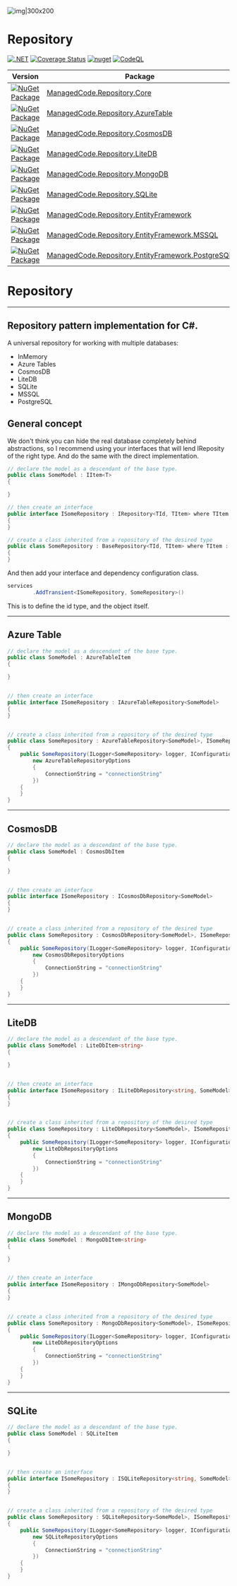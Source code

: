 ![img|300x200](https://raw.githubusercontent.com/managed-code-hub/Repository/main/logo.png)
# Repository
[![.NET](https://github.com/managed-code-hub/Repository/actions/workflows/dotnet.yml/badge.svg)](https://github.com/managed-code-hub/Repository/actions/workflows/dotnet.yml)
[![Coverage Status](https://coveralls.io/repos/github/managed-code-hub/Repository/badge.svg?branch=main)](https://coveralls.io/github/managed-code-hub/Repository?branch=main)
[![nuget](https://github.com/managed-code-hub/Repository/actions/workflows/nuget.yml/badge.svg?branch=main)](https://github.com/managed-code-hub/Repository/actions/workflows/nuget.yml)
[![CodeQL](https://github.com/managed-code-hub/Repository/actions/workflows/codeql-analysis.yml/badge.svg?branch=main)](https://github.com/managed-code-hub/Repository/actions/workflows/codeql-analysis.yml)

| Version | Package | Description |
| ------- | ------- | ----------- |
|[![NuGet Package](https://img.shields.io/nuget/v/ManagedCode.Repository.Core.svg)](https://www.nuget.org/packages/ManagedCode.Repository.Core) | [ManagedCode.Repository.Core](https://www.nuget.org/packages/ManagedCode.Repository.Core) | Core |
|[![NuGet Package](https://img.shields.io/nuget/v/ManagedCode.Repository.AzureTable.svg)](https://www.nuget.org/packages/ManagedCode.Repository.AzureTable) | [ManagedCode.Repository.AzureTable](https://www.nuget.org/packages/ManagedCode.Repository.AzureTable) | AzureTable |
|[![NuGet Package](https://img.shields.io/nuget/v/ManagedCode.Repository.CosmosDB.svg)](https://www.nuget.org/packages/ManagedCode.Repository.CosmosDB) | [ManagedCode.Repository.CosmosDB](https://www.nuget.org/packages/ManagedCode.Repository.CosmosDB) | CosmosDB |
|[![NuGet Package](https://img.shields.io/nuget/v/ManagedCode.Repository.LiteDB.svg)](https://www.nuget.org/packages/ManagedCode.Repository.LiteDB) | [ManagedCode.Repository.LiteDB](https://www.nuget.org/packages/ManagedCode.Repository.LiteDB) | LiteDB |
|[![NuGet Package](https://img.shields.io/nuget/v/ManagedCode.Repository.MongoDB.svg)](https://www.nuget.org/packages/ManagedCode.Repository.MongoDB) | [ManagedCode.Repository.MongoDB](https://www.nuget.org/packages/ManagedCode.Repository.MongoDB) | MongoDB |
|[![NuGet Package](https://img.shields.io/nuget/v/ManagedCode.Repository.SQLite.svg)](https://www.nuget.org/packages/ManagedCode.Repository.SQLite) | [ManagedCode.Repository.SQLite](https://www.nuget.org/packages/ManagedCode.Repository.SQLite) | SQLite |
|[![NuGet Package](https://img.shields.io/nuget/v/ManagedCode.Repository.EntityFramework.svg)](https://www.nuget.org/packages/ManagedCode.Repository.EntityFramework) | [ManagedCode.Repository.EntityFramework](https://www.nuget.org/packages/ManagedCode.Repository.EntityFramework) | EntityFramework |
|[![NuGet Package](https://img.shields.io/nuget/v/ManagedCode.Repository.EntityFramework.MSSQL.svg)](https://www.nuget.org/packages/ManagedCode.Repository.EntityFramework.MSSQL) | [ManagedCode.Repository.EntityFramework.MSSQL](https://www.nuget.org/packages/ManagedCode.Repository.EntityFramework.MSSQL) | MSSQL |
|[![NuGet Package](https://img.shields.io/nuget/v/ManagedCode.Repository.EntityFramework.PostgreSQL.svg)](https://www.nuget.org/packages/ManagedCode.Repository.EntityFramework.PostgreSQL) | [ManagedCode.Repository.EntityFramework.PostgreSQL](https://www.nuget.org/packages/ManagedCode.Repository.EntityFramework.PostgreSQL) | PostgreSQL |




# Repository



---

## Repository pattern implementation for C#.
A universal repository for working with multiple databases:
- InMemory 
- Azure Tables
- CosmosDB
- LiteDB
- SQLite
- MSSQL
- PostgreSQL

## General concept

We don't think you can hide the real database completely behind abstractions, so I recommend using your interfaces that will lend IReposity of the right type.
And do the same with the direct implementation.

```cs
// declare the model as a descendant of the base type.
public class SomeModel : IItem<T>
{

}
```

```cs 
// then create an interface
public interface ISomeRepository : IRepository<TId, TItem> where TItem : IItem<TId>
{
}
```

```cs 
// create a class inherited from a repository of the desired type
public class SomeRepository : BaseRepository<TId, TItem> where TItem : class, IItem<TId>, new()
{
}
```

And then add your interface and dependency configuration class.
``` cs
services
        .AddTransient<ISomeRepository, SomeRepository>()
```
This is to define the id type, and the object itself.

---
## Azure Table
```cs
// declare the model as a descendant of the base type.
public class SomeModel : AzureTableItem
{

}


// then create an interface
public interface ISomeRepository : IAzureTableRepository<SomeModel>
{
}


// create a class inherited from a repository of the desired type
public class SomeRepository : AzureTableRepository<SomeModel>, ISomeRepository
{
    public SomeRepository(ILogger<SomeRepository> logger, IConfiguration config) : base(logger, 
        new AzureTableRepositoryOptions
        {
            ConnectionString = "connectionString"
        })
    {
    }
}
```
---
## CosmosDB
```cs
// declare the model as a descendant of the base type.
public class SomeModel : CosmosDbItem
{

}


// then create an interface
public interface ISomeRepository : ICosmosDbRepository<SomeModel>
{
}


// create a class inherited from a repository of the desired type
public class SomeRepository : CosmosDbRepository<SomeModel>, ISomeRepository
{
    public SomeRepository(ILogger<SomeRepository> logger, IConfiguration config) : base(logger, 
        new CosmosDbRepositoryOptions
        {
            ConnectionString = "connectionString"
        })
    {
    }
}
```
---
## LiteDB
```cs
// declare the model as a descendant of the base type.
public class SomeModel : LiteDbItem<string>
{

}


// then create an interface
public interface ISomeRepository : ILiteDbRepository<string, SomeModel>
{
}


// create a class inherited from a repository of the desired type
public class SomeRepository : LiteDbRepository<SomeModel>, ISomeRepository
{
    public SomeRepository(ILogger<SomeRepository> logger, IConfiguration config) : base(logger, 
        new LiteDbRepositoryOptions
        {
            ConnectionString = "connectionString"
        })
    {
    }
}
```
---
## MongoDB
```cs
// declare the model as a descendant of the base type.
public class SomeModel : MongoDbItem<string>
{

}


// then create an interface
public interface ISomeRepository : IMongoDbRepository<SomeModel>
{
}


// create a class inherited from a repository of the desired type
public class SomeRepository : MongoDbRepository<SomeModel>, ISomeRepository
{
    public SomeRepository(ILogger<SomeRepository> logger, IConfiguration config) : base(logger, 
        new LiteDbRepositoryOptions
        {
            ConnectionString = "connectionString"
        })
    {
    }
}
```
---
## SQLite
```cs
// declare the model as a descendant of the base type.
public class SomeModel : SQLiteItem
{

}


// then create an interface
public interface ISomeRepository : ISQLiteRepository<string, SomeModel>
{
}


// create a class inherited from a repository of the desired type
public class SomeRepository : SQLiteRepository<SomeModel>, ISomeRepository
{
    public SomeRepository(ILogger<SomeRepository> logger, IConfiguration config) : base(logger, 
        new SQLiteRepositoryOptions
        {
            ConnectionString = "connectionString"
        })
    {
    }
}
```
